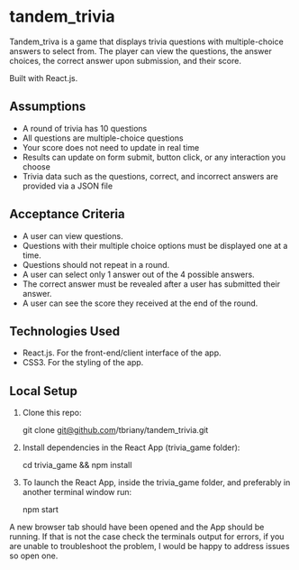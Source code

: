 # tandem_trivia

Tandem_triva is a game that displays trivia questions with multiple-choice answers to select from. The player can view the questions, the answer choices, the correct answer upon submission, and their score. 

Built with React.js. 

## Assumptions 
* A round of trivia has 10 questions
* All questions are multiple-choice questions
* Your score does not need to update in real time
* Results can update on form submit, button click, or any interaction you choose
* Trivia data such as the questions, correct, and incorrect answers are provided via a JSON file

## Acceptance Criteria
* A user can view questions.
* Questions with their multiple choice options must be displayed one at a time.
* Questions should not repeat in a round.
* A user can select only 1 answer out of the 4 possible answers.
* The correct answer must be revealed after a user has submitted their answer.
* A user can see the score they received at the end of the round.


## Technologies Used

* React.js. For the front-end/client interface of the app.
* CSS3. For the styling of the app.


##  Local Setup

1. Clone this repo: 
  
   git clone git@github.com/tbriany/tandem_trivia.git 

2. Install dependencies in the React App (trivia_game folder):

   cd trivia_game && npm install

3. To launch the React App, inside the trivia_game folder, and preferably in another terminal window run:
 
   npm start
 
A new browser tab should have been opened and the App should be running. If that is not the case check the terminals output for errors, if you are unable to troubleshoot the problem, I would be happy to address issues so open one.
